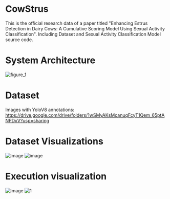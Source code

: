 # CowStrus
This is the official research data of a paper titled "Enhancing Estrus Detection in Dairy Cows: A Cumulative Scoring Model Using Sexual Activity Classification". Including Dataset and Sexual Activity Classification Model source code.

# System Architecture
![figure_1](https://github.com/user-attachments/assets/384e9e31-44f7-4ff5-8858-f86e1cb69349)

# Dataset
Images with YoloV8 annotations: https://drive.google.com/drive/folders/1wSMyAKsMcanuqFcyT1Qem_65ptANPDxV?usp=sharing

# Dataset Visualizations
![image](https://github.com/user-attachments/assets/ed9ff878-ab82-44d4-ad33-269142e0e2a8)
![image](https://github.com/user-attachments/assets/33bbe9eb-b11f-45c1-825f-0e04dc5804b9)

# Execution visualization
![image](https://github.com/user-attachments/assets/b6827411-1a81-4d54-9dca-701d3d205e04)
![1](https://github.com/user-attachments/assets/a7569a0e-b9cb-4874-bf75-9fadb83e72a8)






